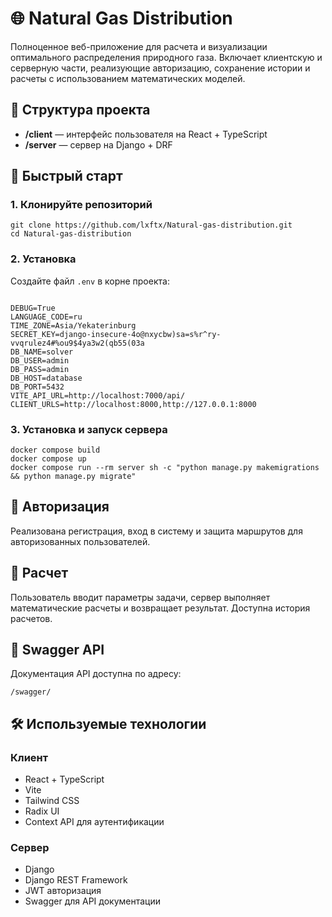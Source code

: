 <h1>🌐 Natural Gas Distribution</h1>
<p>Полноценное веб-приложение для расчета и визуализации оптимального распределения природного газа. Включает клиентскую и серверную части, реализующие авторизацию, сохранение истории и расчеты с использованием математических моделей.</p>
<h2>📁 Структура проекта</h2>
<ul>
   <li><strong>/client</strong> — интерфейс пользователя на React + TypeScript</li>
   <li><strong>/server</strong> — сервер на Django + DRF</li>
</ul>
<h2>🚀 Быстрый старт</h2>
<h3>1. Клонируйте репозиторий</h3>
<pre><code>git clone https://github.com/lxftx/Natural-gas-distribution.git
cd Natural-gas-distribution</code></pre>
<h3>2. Установка</h3>
<p>Создайте файл <code>.env</code> в корне проекта:</p>
<pre><code>
DEBUG=True
LANGUAGE_CODE=ru
TIME_ZONE=Asia/Yekaterinburg
SECRET_KEY=django-insecure-4o@nxycbw)sa=s%r^ry-vvqrulez4#%ou9$4ya3w2(qb55(03a
DB_NAME=solver
DB_USER=admin
DB_PASS=admin
DB_HOST=database
DB_PORT=5432
VITE_API_URL=http://localhost:7000/api/
CLIENT_URLS=http://localhost:8000,http://127.0.0.1:8000
</code></pre>
<h3>3. Установка и запуск сервера</h3>
<pre><code>docker compose build
docker compose up
docker compose run --rm server sh -c "python manage.py makemigrations && python manage.py migrate"</code></pre>
<h2>🔑 Авторизация</h2>
<p>Реализована регистрация, вход в систему и защита маршрутов для авторизованных пользователей.</p>
<h2>🧮 Расчет</h2>
<p>Пользователь вводит параметры задачи, сервер выполняет математические расчеты и возвращает результат. Доступна история расчетов.</p>
<h2>📘 Swagger API</h2>
<p>Документация API доступна по адресу:</p>
<pre><code>/swagger/</code></pre>
<h2>🛠️ Используемые технологии</h2>
<h3>Клиент</h3>
<ul>
   <li>React + TypeScript</li>
   <li>Vite</li>
   <li>Tailwind CSS</li>
   <li>Radix UI</li>
   <li>Context API для аутентификации</li>
</ul>
<h3>Сервер</h3>
<ul>
   <li>Django</li>
   <li>Django REST Framework</li>
   <li>JWT авторизация</li>
   <li>Swagger для API документации</li>
</ul>